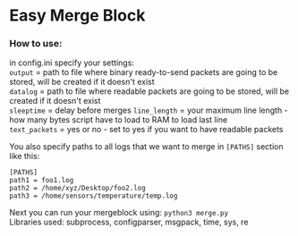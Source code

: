 # Easy Merge Block

### How to use:
in config.ini specify your settings:  
`output` = path to file where binary ready-to-send packets are going to be stored, will be created if it doesn't exist  
`datalog` = path to file where readable packets are going to be stored, will be created if it doesn't exist  
`sleeptime` = delay before merges 
`line_length` = your maximum line length - how many bytes script have to load to RAM to load last line  
`text_packets` = yes or no - set to yes if you want to have readable packets

You also specify paths to all logs that we want to merge in `[PATHS]` section like this:
```
[PATHS]
path1 = foo1.log
path2 = /home/xyz/Desktop/foo2.log
path3 = /home/sensors/temperature/temp.log
```

Next you can run your mergeblock using: `python3 merge.py`  
Libraries used: subprocess, configparser, msgpack, time, sys, re
